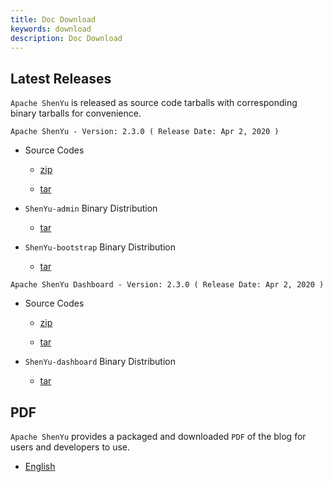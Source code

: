 ```yaml
---
title: Doc Download
keywords: download
description: Doc Download
---
```


## Latest Releases

`Apache ShenYu` is released as source code tarballs with corresponding binary tarballs for convenience.

`Apache ShenYu - Version: 2.3.0 ( Release Date: Apr 2, 2020 )`

* Source Codes

  * [zip](https://codeload.github.com/dromara/shenyu/zip/refs/tags/2.3.0)

  * [tar](https://codeload.github.com/dromara/shenyu/tar.gz/refs/tags/2.3.0)

* `ShenYu-admin` Binary Distribution

  * [tar](https://github-releases.githubusercontent.com/140543886/f562c480-9cb0-11eb-9f97-e6827c849866?X-Amz-Algorithm=AWS4-HMAC-SHA256&X-Amz-Credential=AKIAIWNJYAX4CSVEH53A%2F20210530%2Fus-east-1%2Fs3%2Faws4_request&X-Amz-Date=20210530T170904Z&X-Amz-Expires=300&X-Amz-Signature=596b480f34f09707d759f249c4e7d5d2816d4fc9eefbc5026061a8d84a4ecf52&X-Amz-SignedHeaders=host&actor_id=13451528&key_id=0&repo_id=140543886&response-content-disposition=attachment%3B%20filename%3Dsoul-admin-bin-2.3.0-RELEASE.tar.gz&response-content-type=application%2Foctet-stream)

* `ShenYu-bootstrap` Binary Distribution

  * [tar](https://github-releases.githubusercontent.com/140543886/08759480-9cb1-11eb-9b09-974bc0c79c4c?X-Amz-Algorithm=AWS4-HMAC-SHA256&X-Amz-Credential=AKIAIWNJYAX4CSVEH53A%2F20210530%2Fus-east-1%2Fs3%2Faws4_request&X-Amz-Date=20210530T170847Z&X-Amz-Expires=300&X-Amz-Signature=77f7718e6e46a8561024e25dc2669ea30005aa89c878a9f665edbb922762d6a6&X-Amz-SignedHeaders=host&actor_id=13451528&key_id=0&repo_id=140543886&response-content-disposition=attachment%3B%20filename%3Dsoul-bootstrap-bin-2.3.0-RELEASE.tar.gz&response-content-type=application%2Foctet-stream)

`Apache ShenYu Dashboard - Version: 2.3.0 ( Release Date: Apr 2, 2020 )`

* Source Codes

  * [zip](https://codeload.github.com/dromara/shenyu-dashboard/zip/refs/tags/2.3.0)

  * [tar](https://codeload.github.com/dromara/shenyu-dashboard/tar.gz/refs/tags/2.3.0)

* `ShenYu-dashboard` Binary Distribution

  * [tar](https://github-releases.githubusercontent.com/141903742/4fbdbd00-96d4-11eb-92f4-fead1958fd5c?X-Amz-Algorithm=AWS4-HMAC-SHA256&X-Amz-Credential=AKIAIWNJYAX4CSVEH53A%2F20210530%2Fus-east-1%2Fs3%2Faws4_request&X-Amz-Date=20210530T170738Z&X-Amz-Expires=300&X-Amz-Signature=60abef3f1ee0f4c7ad0311a2a5ce2acbd573cb4af5c522b79f8297ff29fcd631&X-Amz-SignedHeaders=host&actor_id=13451528&key_id=0&repo_id=141903742&response-content-disposition=attachment%3B%20filename%3Dsoul-dashboard-2.3.0-dist.zip&response-content-type=application%2Foctet-stream)


## PDF

`Apache ShenYu` provides a packaged and downloaded `PDF` of the blog for users and developers to use.

* [English](/pdf/apache_shenyu_docs_en.pdf)

